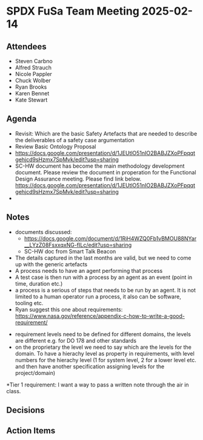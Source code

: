 # SPDX FuSa Team Meeting 2025-02-14

## Attendees
- Steven Carbno
- Alfred Strauch
- Nicole Pappler
- Chuck Wolber
- Ryan Brooks
- Karen Bennet
- Kate Stewart


## Agenda
* Revisit: Which are the basic Safety Artefacts that are needed to describe the deliverables of a safety case argumentation
* Review Basic Ontology Proposal
* https://docs.google.com/presentation/d/1JEUtlO51nIO2BABJZXoPFpqqtgehjcd9sHzmx7SpMvk/edit?usp=sharing
* SC-HW document has become the main methodology development document. Please review the document in properation for the Functional Design Assurance meeting. Please find link below.
 https://docs.google.com/presentation/d/1JEUtlO51nIO2BABJZXoPFpqqtgehjcd9sHzmx7SpMvk/edit?usp=sharing
* 

## Notes
- documents discussed: 
    * https://docs.google.com/document/d/1RiH4WZQ0Fb1vBMOU88NYar__LYzZ08FsxxqxNG-fILc/edit?usp=sharing
    * SC-HW doc from Smart Talk Beacon
- The details captured in the last months are valid, but we need to come up with the generic artefacts
- A process needs to have an agent performing that process
- A test case is then run with a process by an agent as an event (point in time, duration etc.)
- a process is a serious of steps that needs to be run by an agent. It is not limited to a human operator run a process, it also can be software, tooling etc.
- Ryan suggest this one about requirements: https://www.nasa.gov/reference/appendix-c-how-to-write-a-good-requirement/
* requirement levels need to be defined for different domains, the levels are different e.g. for DO 178 and other standards
* on the proprietary the level we need to say which are the levels for the domain. To have a hierachy level as property in requirements, with level numbers for the hierachy level (1 for system level, 2 for a lower level etc. and then have another specification assigning levels for the project/domain)

*Tier 1 requirement: I want a way to pass a written note through the air in class.


## Decisions

## Action Items
